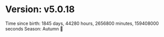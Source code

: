 # Version: v5.0.18
Time since birth: 1845 days, 44280 hours, 2656800 minutes, 159408000 seconds
Season: Autumn 🍁
